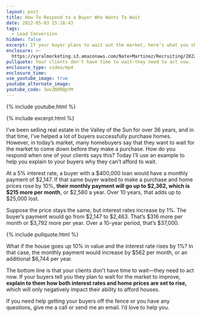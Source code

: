 ```yaml
---
layout: post
title: How To Respond to a Buyer Who Wants To Wait
date: 2022-05-03 15:18:43
tags:
  - Lead Conversion
hidden: false
excerpt: If your buyer plans to wait out the market, here’s what you should say.
enclosure: >-
  https://vyralmarketing.s3.amazonaws.com/Nate+Martinez/Recruiting/2022/How+To+Respond+to+a+Buyer+Who+Wants+To+Wait.mp4
pullquote: Your clients don’t have time to wait—they need to act now.
enclosure_type: video/mp4
enclosure_time:
use_youtube_image: true
youtube_alternate_image:
youtube_code: 3wvZN9RQpYM
---
```

{% include youtube.html %}

{% include excerpt.html %}

I’ve been selling real estate in the Valley of the Sun for over 36 years, and in that time, I’ve helped a lot of buyers successfully purchase homes. However, in today’s market, many homebuyers say that they want to wait for the market to come down before they make a purchase. How do you respond when one of your clients says this? Today I’ll use an example to help you explain to your buyers why they can’t afford to wait.

At a 5% interest rate, a buyer with a $400,000 loan would have a monthly payment of $2,147. If that same buyer waited to make a purchase and home prices rose by 10%, **their monthly payment will go up to $2,362, which is $215 more per month**, or $2,580 a year. Over 10 years, that adds up to $25,000 lost.

Suppose the price stays the same, but interest rates increase by 1%. The buyer’s payment would go from $2,147 to $2,463. That’s $316 more per month or $3,792 more per year. Over a 10-year period, that’s $37,000.

{% include pullquote.html %}

What if the house goes up 10% in value and the interest rate rises by 1%? In that case, the monthly payment would increase by $562 per month, or an additional $6,744 per year.

The bottom line is that your clients don’t have time to wait—they need to act now. If your buyers tell you they plan to wait for the market to improve, **explain to them how both interest rates and home prices are set to rise,** which will only negatively impact their ability to afford houses.

If you need help getting your buyers off the fence or you have any questions, give me a call or send me an email. I’d love to help you.
